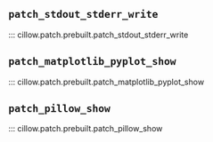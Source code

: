 ## `patch_stdout_stderr_write`

::: cillow.patch.prebuilt.patch_stdout_stderr_write

## `patch_matplotlib_pyplot_show`

::: cillow.patch.prebuilt.patch_matplotlib_pyplot_show

## `patch_pillow_show`

::: cillow.patch.prebuilt.patch_pillow_show
